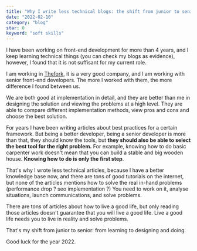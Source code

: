 ```yaml
---
title: "Why I write less technical blogs: the shift from junior to senior"
date: "2022-02-10"
category: "blog"
star: 0
keyword: "soft skills"
---
```


I have been working on front-end development for more than 4 years, and I keep learning technical things (you can check my blogs as evidence), however, I found that it is not suffisant for my current role.

I am working in [Thefork](https://www.linkedin.com/company/the-fork-a-tripadvisor-company/mycompany/), it is a very good company, and I am working with senior front-end developers. The more I worked with them, the more difference I found between us.

We are both good at implementation in detail, and they are better than me in designing the solution and viewing the problems at a high level. They are able to compare different implementation methods, view pros and cons and choose the best solution.

For years I have been writing articles about best practices for a certain framework. But being a better developer, being a senior developer is more than that, they should know the tools, but **they should also be able to select the best tool for the right problem.** For example, knowing how to do basic carpenter work doesn't mean that you can build a stable and big wooden house. **Knowing how to do is only the first step**.

That's why I wrote less technical articles, because I have a better knowledge base now, and there are tons of good tutorials on the internet, but none of the articles mentions how to solve the real in-hand problems (performance drop ? seo implementation ?) You need to work on it, analyse situations, launch communications, and solve problems.

There are tons of articles about how to live a good life, but only reading those articles doesn't guarantee that you will live a good life. Live a good life needs you to live in reality and solve problems.

That's my shift from junior to senior: from learning to designing and doing.

Good luck for the year 2022.
